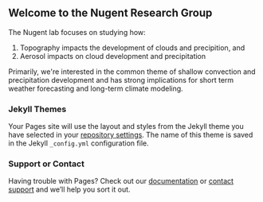 ## Welcome to the Nugent Research Group

The Nugent lab focuses on studying how: 
1. Topography impacts the development of clouds and precipition, and 
2. Aerosol impacts on cloud development and precipitation

Primarily, we're interested in the common theme of shallow convection and precipitation development and has strong implications for short term weather forecasting and long-term climate modeling.  


### Jekyll Themes

Your Pages site will use the layout and styles from the Jekyll theme you have selected in your [repository settings](https://github.com/nugentlab/nugentlab.github.io/settings). The name of this theme is saved in the Jekyll `_config.yml` configuration file.

### Support or Contact

Having trouble with Pages? Check out our [documentation](https://help.github.com/categories/github-pages-basics/) or [contact support](https://github.com/contact) and we’ll help you sort it out.
